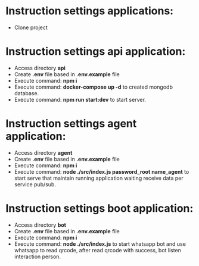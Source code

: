 Instruction settings applications:
==================================
- Clone project

Instruction settings api application:
=====================================
- Access directory **api**
- Create **.env** file based in **.env.example** file
- Execute command: **npm i**
- Execute command: **docker-compose up -d** to created mongodb database.
- Execute command: **npm run start:dev** to start server.


Instruction settings agent application:
=======================================
- Access directory **agent**
- Create **.env** file based in **.env.example** file
- Execute command: **npm i**
- Execute command: **node ./src/index.js password_root name_agent** to start serve that maintain running application waiting receive data per service pub/sub.

Instruction settings boot application:
=======================================
- Access directory **bot**
- Create **.env** file based in **.env.example** file
- Execute command: **npm i**
- Execute command: **node ./src/index.js** to start whatsapp bot and use whatsapp to read qrcode, after read qrcode with success, bot listen interaction person.
